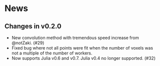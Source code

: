 # News

## Changes in v0.2.0

- New convolution method with tremendous speed increase from @notZaki. (#29)
- Fixed bug where not all points were fit when the number of voxels was not a multiple of the number of workers.
- Now supports Julia v0.6 and v0.7. Julia v0.4 no longer supported. (#32)
